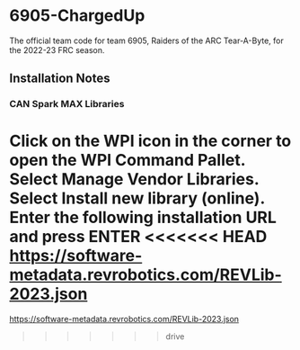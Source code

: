 # 6905-ChargedUp

The official team code for team 6905, Raiders of the ARC Tear-A-Byte, for the 2022-23 FRC season.

## Installation Notes

### CAN Spark MAX Libraries

Click on the WPI icon in the corner to open the WPI Command Pallet.
Select Manage Vendor Libraries.
Select Install new library (online).
Enter the following installation URL and press ENTER
<<<<<<< HEAD
https://software-metadata.revrobotics.com/REVLib-2023.json
=======
https://software-metadata.revrobotics.com/REVLib-2023.json
>>>>>>> drive
